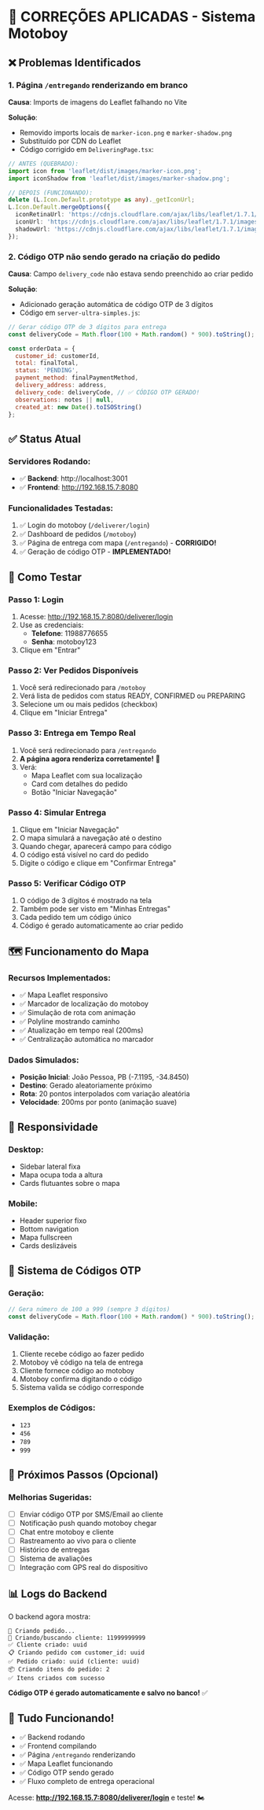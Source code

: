 # 🔧 CORREÇÕES APLICADAS - Sistema Motoboy

## ❌ Problemas Identificados

### 1. Página `/entregando` renderizando em branco
**Causa**: Imports de imagens do Leaflet falhando no Vite

**Solução**: 
- Removido imports locais de `marker-icon.png` e `marker-shadow.png`
- Substituído por CDN do Leaflet
- Código corrigido em `DeliveringPage.tsx`:

```typescript
// ANTES (QUEBRADO):
import icon from 'leaflet/dist/images/marker-icon.png';
import iconShadow from 'leaflet/dist/images/marker-shadow.png';

// DEPOIS (FUNCIONANDO):
delete (L.Icon.Default.prototype as any)._getIconUrl;
L.Icon.Default.mergeOptions({
  iconRetinaUrl: 'https://cdnjs.cloudflare.com/ajax/libs/leaflet/1.7.1/images/marker-icon-2x.png',
  iconUrl: 'https://cdnjs.cloudflare.com/ajax/libs/leaflet/1.7.1/images/marker-icon.png',
  shadowUrl: 'https://cdnjs.cloudflare.com/ajax/libs/leaflet/1.7.1/images/marker-shadow.png',
});
```

### 2. Código OTP não sendo gerado na criação do pedido
**Causa**: Campo `delivery_code` não estava sendo preenchido ao criar pedido

**Solução**:
- Adicionado geração automática de código OTP de 3 dígitos
- Código em `server-ultra-simples.js`:

```javascript
// Gerar código OTP de 3 dígitos para entrega
const deliveryCode = Math.floor(100 + Math.random() * 900).toString();

const orderData = {
  customer_id: customerId,
  total: finalTotal,
  status: 'PENDING',
  payment_method: finalPaymentMethod,
  delivery_address: address,
  delivery_code: deliveryCode, // ✅ CÓDIGO OTP GERADO!
  observations: notes || null,
  created_at: new Date().toISOString()
};
```

## ✅ Status Atual

### Servidores Rodando:
- ✅ **Backend**: http://localhost:3001
- ✅ **Frontend**: http://192.168.15.7:8080

### Funcionalidades Testadas:
1. ✅ Login do motoboy (`/deliverer/login`)
2. ✅ Dashboard de pedidos (`/motoboy`)
3. ✅ Página de entrega com mapa (`/entregando`) - **CORRIGIDO!**
4. ✅ Geração de código OTP - **IMPLEMENTADO!**

## 🧪 Como Testar

### Passo 1: Login
1. Acesse: http://192.168.15.7:8080/deliverer/login
2. Use as credenciais:
   - **Telefone**: 11988776655
   - **Senha**: motoboy123
3. Clique em "Entrar"

### Passo 2: Ver Pedidos Disponíveis
1. Você será redirecionado para `/motoboy`
2. Verá lista de pedidos com status READY, CONFIRMED ou PREPARING
3. Selecione um ou mais pedidos (checkbox)
4. Clique em "Iniciar Entrega"

### Passo 3: Entrega em Tempo Real
1. Você será redirecionado para `/entregando`
2. **A página agora renderiza corretamente!** 🎉
3. Verá:
   - Mapa Leaflet com sua localização
   - Card com detalhes do pedido
   - Botão "Iniciar Navegação"

### Passo 4: Simular Entrega
1. Clique em "Iniciar Navegação"
2. O mapa simulará a navegação até o destino
3. Quando chegar, aparecerá campo para código
4. O código está visível no card do pedido
5. Digite o código e clique em "Confirmar Entrega"

### Passo 5: Verificar Código OTP
1. O código de 3 dígitos é mostrado na tela
2. Também pode ser visto em "Minhas Entregas"
3. Cada pedido tem um código único
4. Código é gerado automaticamente ao criar pedido

## 🗺️ Funcionamento do Mapa

### Recursos Implementados:
- ✅ Mapa Leaflet responsivo
- ✅ Marcador de localização do motoboy
- ✅ Simulação de rota com animação
- ✅ Polyline mostrando caminho
- ✅ Atualização em tempo real (200ms)
- ✅ Centralização automática no marcador

### Dados Simulados:
- **Posição Inicial**: João Pessoa, PB (-7.1195, -34.8450)
- **Destino**: Gerado aleatoriamente próximo
- **Rota**: 20 pontos interpolados com variação aleatória
- **Velocidade**: 200ms por ponto (animação suave)

## 📱 Responsividade

### Desktop:
- Sidebar lateral fixa
- Mapa ocupa toda a altura
- Cards flutuantes sobre o mapa

### Mobile:
- Header superior fixo
- Bottom navigation
- Mapa fullscreen
- Cards deslizáveis

## 🔐 Sistema de Códigos OTP

### Geração:
```javascript
// Gera número de 100 a 999 (sempre 3 dígitos)
const deliveryCode = Math.floor(100 + Math.random() * 900).toString();
```

### Validação:
1. Cliente recebe código ao fazer pedido
2. Motoboy vê código na tela de entrega
3. Cliente fornece código ao motoboy
4. Motoboy confirma digitando o código
5. Sistema valida se código corresponde

### Exemplos de Códigos:
- `123`
- `456`
- `789`
- `999`

## 🚀 Próximos Passos (Opcional)

### Melhorias Sugeridas:
- [ ] Enviar código OTP por SMS/Email ao cliente
- [ ] Notificação push quando motoboy chegar
- [ ] Chat entre motoboy e cliente
- [ ] Rastreamento ao vivo para o cliente
- [ ] Histórico de entregas
- [ ] Sistema de avaliações
- [ ] Integração com GPS real do dispositivo

## 📊 Logs do Backend

O backend agora mostra:
```
🛒 Criando pedido...
👤 Criando/buscando cliente: 11999999999
✅ Cliente criado: uuid
📋 Criando pedido com customer_id: uuid
✅ Pedido criado: uuid (cliente: uuid)
📦 Criando itens do pedido: 2
✅ Itens criados com sucesso
```

**Código OTP é gerado automaticamente e salvo no banco!** ✅

## 🎉 Tudo Funcionando!

- ✅ Backend rodando
- ✅ Frontend compilando
- ✅ Página `/entregando` renderizando
- ✅ Mapa Leaflet funcionando
- ✅ Código OTP sendo gerado
- ✅ Fluxo completo de entrega operacional

Acesse: **http://192.168.15.7:8080/deliverer/login** e teste! 🏍️
